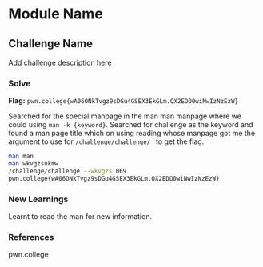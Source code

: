 # Module Name

## Challenge Name
Add challenge description here

### Solve
**Flag:** `pwn.college{wA06ONkTvgz9sDGu4GSEX3EkGLm.QX2EDO0wiNwIzNzEzW}`

Searched for the special manpage in the man man manpage where we could using `man -k {keyword}`. Searched for challenge as the keyword and found a man page title which on using reading whose manpage got me the argument to use for  `/challenge/challenge/ ` to get the flag.

```bash
man man
man wkvgzsukmw
/challenge/challenge --wkvgzs 069
pwn.college{wA06ONkTvgz9sDGu4GSEX3EkGLm.QX2EDO0wiNwIzNzEzW}
```

### New Learnings
Learnt to read the man for new information.

### References 
pwn.college
